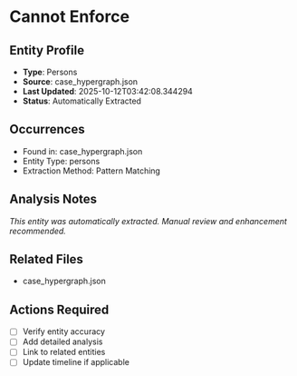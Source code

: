 # Cannot Enforce

## Entity Profile
- **Type**: Persons
- **Source**: case_hypergraph.json
- **Last Updated**: 2025-10-12T03:42:08.344294
- **Status**: Automatically Extracted

## Occurrences
- Found in: case_hypergraph.json
- Entity Type: persons
- Extraction Method: Pattern Matching

## Analysis Notes
*This entity was automatically extracted. Manual review and enhancement recommended.*

## Related Files
- case_hypergraph.json

## Actions Required
- [ ] Verify entity accuracy
- [ ] Add detailed analysis
- [ ] Link to related entities
- [ ] Update timeline if applicable
